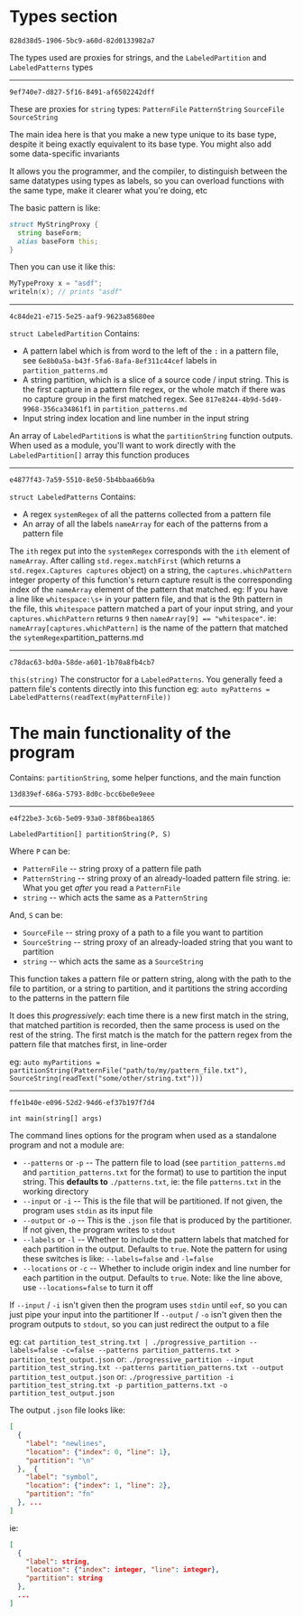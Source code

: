 

# Types section
`828d38d5-1906-5bc9-a60d-82d0133982a7`

The types used are proxies for strings, and the `LabeledPartition` and `LabeledPatterns` types

---

`9ef740e7-d827-5f16-8491-af6502242dff`

These are proxies for `string` types:
`PatternFile`
`PatternString`
`SourceFile`
`SourceString`

The main idea here is that you make a new type unique to its base type, despite it being exactly equivalent to its base type. You might also add some data-specific invariants

It allows you the programmer, and the compiler, to distinguish between the same datatypes using types as labels, so you can overload functions with the same type, make it clearer what you're doing, etc

The basic pattern is like:
```D
struct MyStringProxy {
  string baseForm;
  alias baseForm this;
}
```
Then you can use it like this:
```D
MyTypeProxy x = "asdf";
writeln(x); // prints "asdf"
```

---

`4c84de21-e715-5e25-aaf9-9623a85680ee`

`struct LabeledPartition`
Contains:
* A pattern label which is from word to the left of the `:` in a pattern file, see `6e8b0a5a-b43f-5fa6-8afa-8ef311c44cef` labels in `partition_patterns.md`
* A string partition, which is a slice of a source code / input string. This is the first capture in a pattern file regex, or the whole match if there was no capture group in the first matched regex. See `817e8244-4b9d-5d49-9968-356ca34861f1` in `partition_patterns.md`
* Input string index location and line number in the input string

An array of `LabeledPartition`s is what the `partitionString` function outputs. When used as a module, you'll want to work directly with the `LabeledPartition[]` array this function produces

---

`e4877f43-7a59-5510-8e50-5b4bbaa66b9a`

`struct LabeledPatterns`
Contains:
* A regex `systemRegex` of all the patterns collected from a pattern file
* An array of all the labels `nameArray` for each of the patterns from a pattern file

The `ith` regex put into the `systemRegex` corresponds with the `ith` element of `nameArray`. After calling `std.regex.matchFirst` (which returns a `std.regex.Captures captures` object) on a string, the `captures.whichPattern` integer property of this function's return capture result is the corresponding index of the `nameArray` element of the pattern that matched. eg: If you have a line like `whitespace:\s+` in your pattern file, and that is the 9th pattern in the file, this `whitespace` pattern matched a part of your input string, and your `captures.whichPattern` returns `9` then `nameArray[9] == "whitespace"`. ie: `nameArray[captures.whichPattern]` is the name of the pattern that matched the `sytemRegex`partition_patterns.md

---

`c78dac63-bd0a-58de-a601-1b70a8fb4cb7`

`this(string)`
The constructor for a `LabeledPatterns`. You generally feed a pattern file's contents directly into this function
eg: `auto myPatterns = LabeledPatterns(readText(myPatternFile))`

# The main functionality of the program

Contains: `partitionString`, some helper functions, and the main function

`13d839ef-686a-5793-8d0c-bcc6be0e9eee`

---

`e4f22be3-3c6b-5e09-93a0-38f86bea1865`

`LabeledPartition[] partitionString(P, S)`

Where `P` can be:
* `PatternFile` -- string proxy of a pattern file path
* `PatternString` -- string proxy of an already-loaded pattern file string. ie: What you get *after* you read a `PatternFile`
* `string` -- which acts the same as a `PatternString`

And, `S` can be:
* `SourceFile` -- string proxy of a path to a file you want to partition
* `SourceString` -- string proxy of an already-loaded string that you want to partition
* `string` -- which acts the same as a `SourceString`

This function takes a pattern file or pattern string, along with the path to the file to partition, or a string to partition, and it partitions the string according to the patterns in the pattern file

It does this *progressively*: each time there is a new first match in the string, that matched partition is recorded, then the same process is used on the rest of the string. The first match is the match for the pattern regex from the pattern file that matches first, in line-order

eg: `auto myPartitions = partitionString(PatternFile("path/to/my/pattern_file.txt"), SourceString(readText("some/other/string.txt")))`

---

`ffe1b40e-e096-52d2-94d6-ef37b197f7d4`

`int main(string[] args)`

The command lines options for the program when used as a standalone program and not a module are:
* `--patterns` or `-p` -- The pattern file to load (see `partition_patterns.md` and `partition_patterns.txt` for the format) to use to partition the input string. This __defaults to__ `./patterns.txt`, ie: the file `patterns.txt` in the working directory
* `--input` or `-i` -- This is the file that will be partitioned. If not given, the program uses `stdin` as its input file
* `--output` or `-o` -- This is the `.json` file that is produced by the partitioner. If not given, the program writes to `stdout`
* `--labels` or `-l` -- Whether to include the pattern labels that matched for each partition in the output. Defaults to `true`. Note the pattern for using these switches is like: `--labels=false` and `-l=false`
* `--locations` or `-c` -- Whether to include origin index and line number for each partition in the output. Defaults to `true`. Note: like the line above, use `--locations=false` to turn it off

If `--input` / `-i` isn't given then the program uses `stdin` until `eof`, so you can just pipe your input into the partitioner
If `--output` / `-o` isn't given then the program outputs to `stdout`, so you can just redirect the output to a file

eg: `cat partition_test_string.txt | ./progressive_partition --labels=false -c=false --patterns partition_patterns.txt > partition_test_output.json`
or: `./progressive_partition --input partition_test_string.txt --patterns partition_patterns.txt --output partition_test_output.json`
or: `./progressive_partition -i partition_test_string.txt -p partition_patterns.txt -o partition_test_output.json`

The output `.json` file looks like:
```json
[
  {
    "label": "newlines",
    "location": {"index": 0, "line": 1},
    "partition": "\n"
  },  {
    "label": "symbol",
    "location": {"index": 1, "line": 2},
    "partition": "fn"
  }, ...
]
```
ie:
```json
[
  {
    "label": string,
    "location": {"index": integer, "line": integer},
    "partition": string
  },
  ...
]
```
